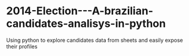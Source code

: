 # 2014-Election---A-brazilian-candidates-analisys-in-python
Using python to explore candidates data from sheets and easily expose their profiles
